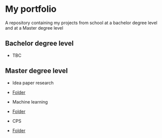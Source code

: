 # My portfolio

A repository containing my projects from school at a bachelor degree level and at a Master degree level

## Bachelor degree level

- TBC

## Master degree level

* Idea paper research

- [Folder](https://github.com/AleksanderVEriksen/My_Projects/tree/main/Idea%20paper%20research)

* Machine learning

- [Folder](https://github.com/AleksanderVEriksen/My_Projects/tree/main/Jupyter%20Notebook/Machine%20learning)

* CPS

- [Folder](https://github.com/AleksanderVEriksen/My_Projects/tree/main/Jupyter%20Notebook/CPS)


